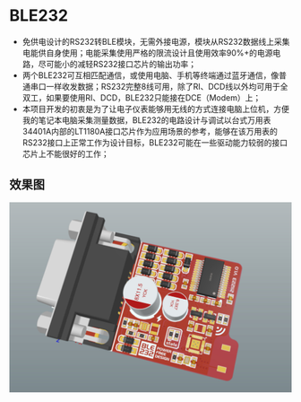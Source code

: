 # BLE232

+ 免供电设计的RS232转BLE模块，无需外接电源，模块从RS232数据线上采集电能供自身使用；电能采集使用严格的限流设计且使用效率90%+的电源电路，尽可能小的减轻RS232接口芯片的输出功率；
+ 两个BLE232可互相匹配通信，或使用电脑、手机等终端通过蓝牙通信，像普通串口一样收发数据；RS232完整8线可用，除了RI、DCD线以外均可用于全双工，如果要使用RI、DCD，BLE232只能接在DCE（Modem）上；
+ 本项目开发的初衷是为了让电子仪表能够用无线的方式连接电脑上位机，方便我的笔记本电脑采集测量数据，BLE232的电路设计与调试以台式万用表34401A内部的LT1180A接口芯片作为应用场景的参考，能够在该万用表的RS232接口上正常工作为设计目标，BLE232可能在一些驱动能力较弱的接口芯片上不能很好的工作；

## 效果图

![PCB3D](Document/PCB3D.jpg)
